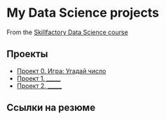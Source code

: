 # My Data Science projects

From the [Skillfactory Data Science course](https://link)

## Проекты

* [Проект 0. Игра: Угадай число](https://github.com/e-balalaikin/self-study/project_0)
* [Проект 1. _____]()
* [Проект 2. _____]()

## Ссылки на резюме
